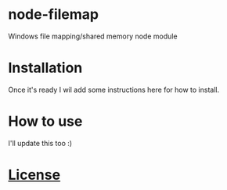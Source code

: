 # node-filemap
Windows file mapping/shared memory node module

# Installation 

Once it's ready I wil add some instructions here for how to install.

# How to use

I'll update this too :)

# [License](LICENSE)
